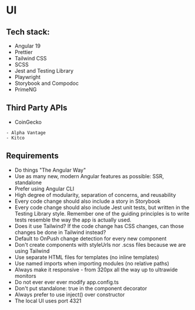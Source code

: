# UI

## Tech stack:

- Angular 19
- Prettier
- Tailwind CSS
- SCSS
- Jest and Testing Library
- Playwright
- Storybook and Compodoc
- PrimeNG

## Third Party APIs

- CoinGecko

```undecided
- Alpha Vantage
- Kitco
```

## Requirements

- Do things "The Angular Way"
- Use as many new, modern Angular features as possible: SSR, standalone
- Prefer using Angular CLI
- High degree of modularity, separation of concerns, and reusability
- Every code change should also include a story in Storybook
- Every code change should also include Jest unit tests, but written in the Testing Library style. Remember one of the guiding principles is to write tests resemble the way the app is actually used.
- Does it use Tailwind? If the code change has CSS changes, can those changes be done in Tailwind instead?
- Default to OnPush change detection for every new component
- Don't create components with styleUrls nor .scss files because we are using Tailwind
- Use separate HTML files for templates (no inline templates)
- Use named imports when importing modules (no relative paths)
- Always make it responsive - from 320px all the way up to ultrawide monitors
- Do not ever ever ever modify app.config.ts
- Don't put standalone: true in the component decorator
- Always prefer to use inject() over constructor
- The local UI uses port 4321
